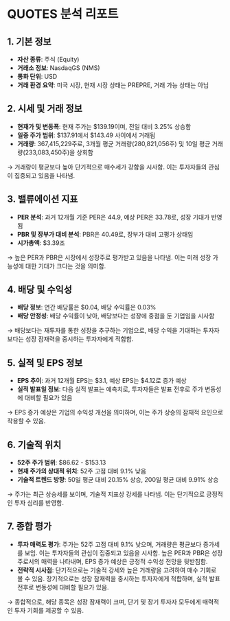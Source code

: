 # QUOTES 분석 리포트

## 1. 기본 정보

- **자산 종류**: 주식 (Equity)
- **거래소 정보**: NasdaqGS (NMS)
- **통화 단위**: USD
- **거래 환경 요약**: 미국 시장, 현재 시장 상태는 PREPRE, 거래 가능 상태는 아님

## 2. 시세 및 거래 정보

- **현재가 및 변동폭**: 현재 주가는 $139.19이며, 전일 대비 3.25% 상승함
- **일중 주가 범위**: $137.91에서 $143.49 사이에서 거래됨
- **거래량**: 367,415,229주로, 3개월 평균 거래량(280,821,056주) 및 10일 평균 거래량(233,083,450주)을 상회함

→ 거래량이 평균보다 높아 단기적으로 매수세가 강함을 시사함. 이는 투자자들의 관심이 집중되고 있음을 나타냄.

## 3. 밸류에이션 지표

- **PER 분석**: 과거 12개월 기준 PER은 44.9, 예상 PER은 33.78로, 성장 기대가 반영됨
- **PBR 및 장부가 대비 분석**: PBR은 40.49로, 장부가 대비 고평가 상태임
- **시가총액**: $3.39조

→ 높은 PER과 PBR은 시장에서 성장주로 평가받고 있음을 나타냄. 이는 미래 성장 가능성에 대한 기대가 크다는 것을 의미함.

## 4. 배당 및 수익성

- **배당 정보**: 연간 배당률은 $0.04, 배당 수익률은 0.03%
- **배당 안정성**: 배당 수익률이 낮아, 배당보다는 성장에 중점을 둔 기업임을 시사함

→ 배당보다는 재투자를 통한 성장을 추구하는 기업으로, 배당 수익을 기대하는 투자자보다는 성장 잠재력을 중시하는 투자자에게 적합함.

## 5. 실적 및 EPS 정보

- **EPS 추이**: 과거 12개월 EPS는 $3.1, 예상 EPS는 $4.12로 증가 예상
- **실적 발표일 정보**: 다음 실적 발표는 예측치로, 투자자들은 발표 전후로 주가 변동성에 대비할 필요가 있음

→ EPS 증가 예상은 기업의 수익성 개선을 의미하며, 이는 주가 상승의 잠재적 요인으로 작용할 수 있음.

## 6. 기술적 위치

- **52주 주가 범위**: $86.62 - $153.13
- **현재 주가의 상대적 위치**: 52주 고점 대비 9.1% 낮음
- **기술적 트렌드 방향**: 50일 평균 대비 20.15% 상승, 200일 평균 대비 9.91% 상승

→ 주가는 최근 상승세를 보이며, 기술적 지표상 강세를 나타냄. 이는 단기적으로 긍정적인 투자 심리를 반영함.

## 7. 종합 평가

- **투자 매력도 평가**: 주가는 52주 고점 대비 9.1% 낮으며, 거래량은 평균보다 증가세를 보임. 이는 투자자들의 관심이 집중되고 있음을 시사함. 높은 PER과 PBR은 성장주로서의 매력을 나타내며, EPS 증가 예상은 긍정적 수익성 전망을 뒷받침함.
- **전략적 시사점**: 단기적으로는 기술적 강세와 높은 거래량을 고려하여 매수 기회로 볼 수 있음. 장기적으로는 성장 잠재력을 중시하는 투자자에게 적합하며, 실적 발표 전후로 변동성에 대비할 필요가 있음.

→ 종합적으로, 해당 종목은 성장 잠재력이 크며, 단기 및 장기 투자자 모두에게 매력적인 투자 기회를 제공할 수 있음.